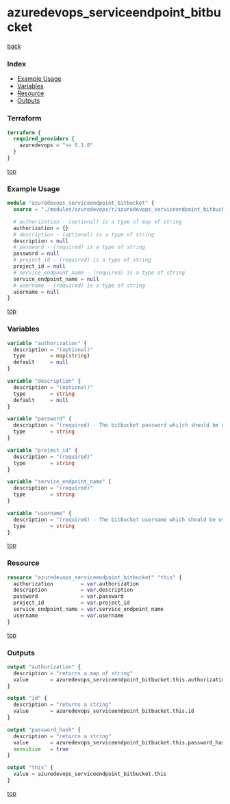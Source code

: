 # azuredevops_serviceendpoint_bitbucket

[back](../azuredevops.md)

### Index

- [Example Usage](#example-usage)
- [Variables](#variables)
- [Resource](#resource)
- [Outputs](#outputs)

### Terraform

```terraform
terraform {
  required_providers {
    azuredevops = ">= 0.1.0"
  }
}
```

[top](#index)

### Example Usage

```terraform
module "azuredevops_serviceendpoint_bitbucket" {
  source = "./modules/azuredevops/r/azuredevops_serviceendpoint_bitbucket"

  # authorization - (optional) is a type of map of string
  authorization = {}
  # description - (optional) is a type of string
  description = null
  # password - (required) is a type of string
  password = null
  # project_id - (required) is a type of string
  project_id = null
  # service_endpoint_name - (required) is a type of string
  service_endpoint_name = null
  # username - (required) is a type of string
  username = null
}
```

[top](#index)

### Variables

```terraform
variable "authorization" {
  description = "(optional)"
  type        = map(string)
  default     = null
}

variable "description" {
  description = "(optional)"
  type        = string
  default     = null
}

variable "password" {
  description = "(required) - The bitbucket password whi|ch should be used."
  type        = string
}

variable "project_id" {
  description = "(required)"
  type        = string
}

variable "service_endpoint_name" {
  description = "(required)"
  type        = string
}

variable "username" {
  description = "(required) - The bitbucket username which should be used."
  type        = string
}
```

[top](#index)

### Resource

```terraform
resource "azuredevops_serviceendpoint_bitbucket" "this" {
  authorization         = var.authorization
  description           = var.description
  password              = var.password
  project_id            = var.project_id
  service_endpoint_name = var.service_endpoint_name
  username              = var.username
}
```

[top](#index)

### Outputs

```terraform
output "authorization" {
  description = "returns a map of string"
  value       = azuredevops_serviceendpoint_bitbucket.this.authorization
}

output "id" {
  description = "returns a string"
  value       = azuredevops_serviceendpoint_bitbucket.this.id
}

output "password_hash" {
  description = "returns a string"
  value       = azuredevops_serviceendpoint_bitbucket.this.password_hash
  sensitive   = true
}

output "this" {
  value = azuredevops_serviceendpoint_bitbucket.this
}
```

[top](#index)